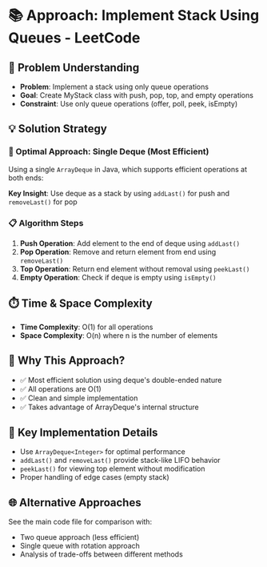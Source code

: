 # 📚 Approach: Implement Stack Using Queues - LeetCode

## 🎯 Problem Understanding
- **Problem**: Implement a stack using only queue operations
- **Goal**: Create MyStack class with push, pop, top, and empty operations
- **Constraint**: Use only queue operations (offer, poll, peek, isEmpty)

## 💡 Solution Strategy

### 🌟 Optimal Approach: Single Deque (Most Efficient)
Using a single `ArrayDeque` in Java, which supports efficient operations at both ends:

**Key Insight**: Use deque as a stack by using `addLast()` for push and `removeLast()` for pop

### 📋 Algorithm Steps
1. **Push Operation**: Add element to the end of deque using `addLast()`
2. **Pop Operation**: Remove and return element from end using `removeLast()`
3. **Top Operation**: Return end element without removal using `peekLast()`
4. **Empty Operation**: Check if deque is empty using `isEmpty()`

## ⏱️ Time & Space Complexity
- **Time Complexity**: O(1) for all operations
- **Space Complexity**: O(n) where n is the number of elements

## 🎨 Why This Approach?
- ✅ Most efficient solution using deque's double-ended nature
- ✅ All operations are O(1)
- ✅ Clean and simple implementation
- ✅ Takes advantage of ArrayDeque's internal structure

## 🔧 Key Implementation Details
- Use `ArrayDeque<Integer>` for optimal performance
- `addLast()` and `removeLast()` provide stack-like LIFO behavior
- `peekLast()` for viewing top element without modification
- Proper handling of edge cases (empty stack)

## 🌐 Alternative Approaches
See the main code file for comparison with:
- Two queue approach (less efficient)
- Single queue with rotation approach
- Analysis of trade-offs between different methods
